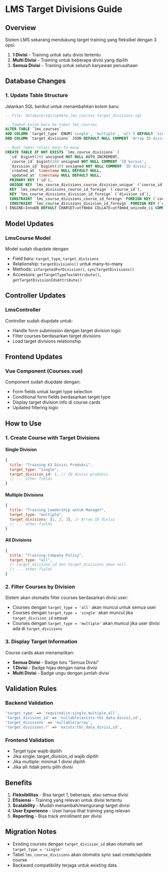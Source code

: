 # LMS Target Divisions Guide

## Overview
Sistem LMS sekarang mendukung target training yang fleksibel dengan 3 opsi:
1. **1 Divisi** - Training untuk satu divisi tertentu
2. **Multi Divisi** - Training untuk beberapa divisi yang dipilih
3. **Semua Divisi** - Training untuk seluruh karyawan perusahaan

## Database Changes

### 1. Update Table Structure
Jalankan SQL berikut untuk menambahkan kolom baru:

```sql
-- File: database/sql/update_lms_courses_target_divisions.sql

-- Tambah kolom baru ke tabel lms_courses
ALTER TABLE `lms_courses` 
ADD COLUMN `target_type` ENUM('single', 'multiple', 'all') DEFAULT 'single' COMMENT 'Tipe target: single=1 divisi, multiple=multi divisi, all=semua divisi' AFTER `difficulty_level`,
ADD COLUMN `target_divisions` JSON DEFAULT NULL COMMENT 'Array ID divisi yang ditarget (untuk multiple)' AFTER `target_type`;

-- Buat tabel relasi many-to-many
CREATE TABLE IF NOT EXISTS `lms_course_divisions` (
  `id` bigint(20) unsigned NOT NULL AUTO_INCREMENT,
  `course_id` bigint(20) unsigned NOT NULL COMMENT 'ID kursus',
  `division_id` bigint(20) unsigned NOT NULL COMMENT 'ID divisi',
  `created_at` timestamp NULL DEFAULT NULL,
  `updated_at` timestamp NULL DEFAULT NULL,
  PRIMARY KEY (`id`),
  UNIQUE KEY `lms_course_divisions_course_division_unique` (`course_id`, `division_id`),
  KEY `lms_course_divisions_course_id_foreign` (`course_id`),
  KEY `lms_course_divisions_division_id_foreign` (`division_id`),
  CONSTRAINT `lms_course_divisions_course_id_foreign` FOREIGN KEY (`course_id`) REFERENCES `lms_courses` (`id`) ON DELETE CASCADE,
  CONSTRAINT `lms_course_divisions_division_id_foreign` FOREIGN KEY (`division_id`) REFERENCES `divisi` (`id`) ON DELETE CASCADE
) ENGINE=InnoDB DEFAULT CHARSET=utf8mb4 COLLATE=utf8mb4_unicode_ci COMMENT='Relasi many-to-many kursus dan divisi';
```

## Model Updates

### LmsCourse Model
Model sudah diupdate dengan:
- Field baru: `target_type`, `target_divisions`
- Relationship: `targetDivisions()` untuk many-to-many
- Methods: `isTargetedForDivision()`, `syncTargetDivisions()`
- Accessors: `getTargetTypeTextAttribute()`, `getTargetDivisionIdsAttribute()`

## Controller Updates

### LmsController
Controller sudah diupdate untuk:
- Handle form submission dengan target division logic
- Filter courses berdasarkan target divisions
- Load target divisions relationship

## Frontend Updates

### Vue Component (Courses.vue)
Component sudah diupdate dengan:
- Form fields untuk target type selection
- Conditional form fields berdasarkan target type
- Display target division info di course cards
- Updated filtering logic

## How to Use

### 1. Create Course with Target Divisions

#### Single Division
```javascript
{
  title: "Training K3 Divisi Produksi",
  target_type: "single",
  target_division_id: 1, // ID divisi produksi
  // ... other fields
}
```

#### Multiple Divisions
```javascript
{
  title: "Training Leadership untuk Manager",
  target_type: "multiple",
  target_divisions: [1, 2, 3], // Array ID divisi
  // ... other fields
}
```

#### All Divisions
```javascript
{
  title: "Training Company Policy",
  target_type: "all",
  // target_division_id dan target_divisions akan null
  // ... other fields
}
```

### 2. Filter Courses by Division
Sistem akan otomatis filter courses berdasarkan divisi user:
- Courses dengan `target_type = 'all'` akan muncul untuk semua user
- Courses dengan `target_type = 'single'` akan muncul jika `target_division_id` sesuai
- Courses dengan `target_type = 'multiple'` akan muncul jika user divisi ada di `target_divisions`

### 3. Display Target Information
Course cards akan menampilkan:
- **Semua Divisi** - Badge biru "Semua Divisi"
- **1 Divisi** - Badge hijau dengan nama divisi
- **Multi Divisi** - Badge ungu dengan jumlah divisi

## Validation Rules

### Backend Validation
```php
'target_type' => 'required|in:single,multiple,all',
'target_division_id' => 'nullable|exists:tbl_data_divisi,id',
'target_divisions' => 'nullable|array',
'target_divisions.*' => 'exists:tbl_data_divisi,id',
```

### Frontend Validation
- Target type wajib dipilih
- Jika single: target_division_id wajib dipilih
- Jika multiple: minimal 1 divisi dipilih
- Jika all: tidak perlu pilih divisi

## Benefits

1. **Fleksibilitas** - Bisa target 1, beberapa, atau semua divisi
2. **Efisiensi** - Training yang relevan untuk divisi tertentu
3. **Scalability** - Mudah menambah/mengurangi target divisi
4. **User Experience** - User hanya lihat training yang relevan
5. **Reporting** - Bisa track enrollment per divisi

## Migration Notes

- Existing courses dengan `target_division_id` akan otomatis set `target_type = 'single'`
- Tabel `lms_course_divisions` akan otomatis sync saat create/update course
- Backward compatibility terjaga untuk existing data 